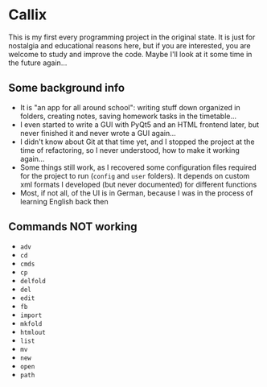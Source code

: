 
# Callix

This is my first every programming project in the original state. It is just for nostalgia and educational reasons here, but if you are interested, you are welcome to study and improve the code. Maybe I'll look at it some time in the future again...

## Some background info

 - It is "an app for all around school": writing stuff down organized in folders, creating notes, saving homework tasks in the timetable...
 - I even started to write a GUI with PyQt5 and an HTML frontend later, but never finished it and never wrote a GUI again...
 - I didn't know about Git at that time yet, and I stopped the project at the time of refactoring, so I never understood, how to make it working again...
 - Some things still work, as I recovered some configuration files required for the project to run (`config` and `user` folders). It depends on custom xml formats I developed (but never documented) for different functions
 - Most, if not all, of the UI is in German, because I was in the process of learning English back then

## Commands NOT working

 - `adv`
 - `cd`
 - `cmds`
 - `cp`
 - `delfold`
 - `del`
 - `edit`
 - `fb`
 - `import`
 - `mkfold`
 - `htmlout`
 - `list`
 - `mv`
 - `new`
 - `open`
 - `path`
